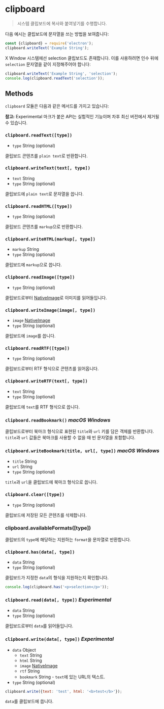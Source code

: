 # clipboard

> 시스템 클립보드에 복사와 붙여넣기를 수행합니다.

다음 예시는 클립보드에 문자열을 쓰는 방법을 보여줍니다:

```javascript
const {clipboard} = require('electron');
clipboard.writeText('Example String');
```

X Window 시스템에선 selection 클립보드도 존재합니다. 이를 사용하려면 인수 뒤에
`selection` 문자열을 같이 지정해주어야 합니다:

```javascript
clipboard.writeText('Example String', 'selection');
console.log(clipboard.readText('selection'));
```

## Methods

`clipboard` 모듈은 다음과 같은 메서드를 가지고 있습니다:

**참고:** Experimental 마크가 붙은 API는 실험적인 기능이며 차후 최신 버전에서 제거될
수 있습니다.

### `clipboard.readText([type])`

* `type` String (optional)

클립보드 콘텐츠를 `plain text`로 반환합니다.

### `clipboard.writeText(text[, type])`

* `text` String
* `type` String (optional)

클립보드에 `plain text`로 문자열을 씁니다.

### `clipboard.readHTML([type])`

* `type` String (optional)

클립보드 콘텐츠를 `markup`으로 반환합니다.

### `clipboard.writeHTML(markup[, type])`

* `markup` String
* `type` String (optional)

클립보드에 `markup`으로 씁니다.

### `clipboard.readImage([type])`

* `type` String (optional)

클립보드로부터 [NativeImage](native-image.md)로 이미지를 읽어들입니다.

### `clipboard.writeImage(image[, type])`

* `image` [NativeImage](native-image.md)
* `type` String (optional)

클립보드에 `image`를 씁니다.

### `clipboard.readRTF([type])`

* `type` String (optional)

클립보드로부터 RTF 형식으로 콘텐츠를 읽어옵니다.

### `clipboard.writeRTF(text[, type])`

* `text` String
* `type` String (optional)

클립보드에 `text`를 RTF 형식으로 씁니다.

### `clipboard.readBookmark()` _macOS_ _Windows_

클립보드로부터 북마크 형식으로 표현된 `title`와 `url` 키를 담은 객체를 반환합니다.
`title`과 `url` 값들은 북마크를 사용할 수 없을 때 빈 문자열을 포함합니다.

### `clipboard.writeBookmark(title, url[, type])` _macOS_ _Windows_

* `title` String
* `url` String
* `type` String (optional)

`title`과 `url`을 클립보드에 북마크 형식으로 씁니다.

### `clipboard.clear([type])`

* `type` String (optional)

클립보드에 저장된 모든 콘텐츠를 삭제합니다.

### clipboard.availableFormats([type])

클립보드의 `type`에 해당하는 지원하는 `format`을 문자열로 반환합니다.

### `clipboard.has(data[, type])`

* `data` String
* `type` String (optional)

클립보드가 지정한 `data`의 형식을 지원하는지 확인합니다.

```javascript
console.log(clipboard.has('<p>selection</p>'));
```

### `clipboard.read(data[, type])` _Experimental_

* `data` String
* `type` String (optional)

클립보드로부터 `data`를 읽어들입니다.

### `clipboard.write(data[, type])` _Experimental_

* `data` Object
  * `text` String
  * `html` String
  * `image` [NativeImage](native-image.md)
  * `rtf` String
  * `bookmark` String - `text`에 있는 URL의 텍스트.
* `type` String (optional)

```javascript
clipboard.write({text: 'test', html: '<b>test</b>'});
```

`data`를 클립보드에 씁니다.
